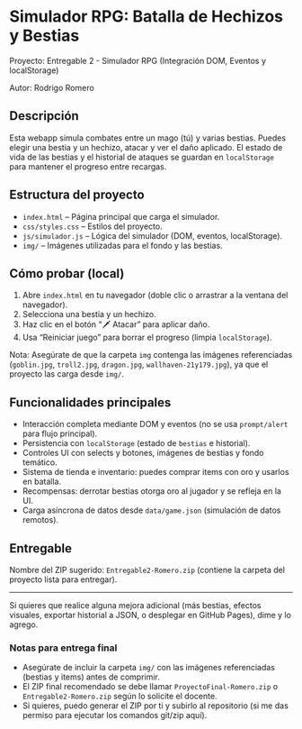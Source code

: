 # Simulador RPG: Batalla de Hechizos y Bestias

Proyecto: Entregable 2 - Simulador RPG (Integración DOM, Eventos y localStorage)

Autor: Rodrigo Romero

## Descripción

Esta webapp simula combates entre un mago (tú) y varias bestias. Puedes elegir una bestia y un hechizo, atacar y ver el daño aplicado. El estado de vida de las bestias y el historial de ataques se guardan en `localStorage` para mantener el progreso entre recargas.

## Estructura del proyecto

- `index.html` – Página principal que carga el simulador.
- `css/styles.css` – Estilos del proyecto.
- `js/simulador.js` – Lógica del simulador (DOM, eventos, localStorage).
- `img/` – Imágenes utilizadas para el fondo y las bestias.

## Cómo probar (local)

1. Abre `index.html` en tu navegador (doble clic o arrastrar a la ventana del navegador).
2. Selecciona una bestia y un hechizo.
3. Haz clic en el botón “🗡️ Atacar” para aplicar daño.
4. Usa “Reiniciar juego” para borrar el progreso (limpia `localStorage`).

Nota: Asegúrate de que la carpeta `img` contenga las imágenes referenciadas (`goblin.jpg`, `troll2.jpg`, `dragon.jpg`, `wallhaven-21y179.jpg`), ya que el proyecto las carga desde `img/`.

## Funcionalidades principales

- Interacción completa mediante DOM y eventos (no se usa `prompt/alert` para flujo principal).
- Persistencia con `localStorage` (estado de `bestias` e historial).
- Controles UI con selects y botones, imágenes de bestias y fondo temático.
 - Sistema de tienda e inventario: puedes comprar items con oro y usarlos en batalla.
 - Recompensas: derrotar bestias otorga oro al jugador y se refleja en la UI.
 - Carga asíncrona de datos desde `data/game.json` (simulación de datos remotos).

## Entregable

Nombre del ZIP sugerido: `Entregable2-Romero.zip` (contiene la carpeta del proyecto lista para entregar).

---

Si quieres que realice alguna mejora adicional (más bestias, efectos visuales, exportar historial a JSON, o desplegar en GitHub Pages), dime y lo agrego.
 
 ### Notas para entrega final
 - Asegúrate de incluir la carpeta `img/` con las imágenes referenciadas (bestias y items) antes de comprimir.
 - El ZIP final recomendado se debe llamar `ProyectoFinal-Romero.zip` o `Entregable2-Romero.zip` según lo solicite el docente.
 - Si quieres, puedo generar el ZIP por ti y subirlo al repositorio (si me das permiso para ejecutar los comandos git/zip aquí).
